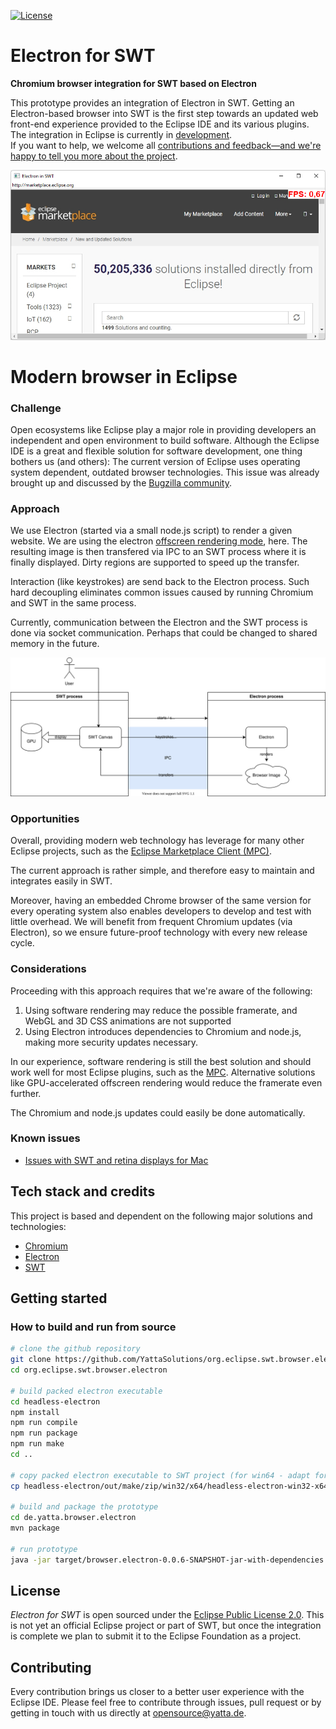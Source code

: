 [![License](https://img.shields.io/badge/License-EPL%202.0-blue.svg)](LICENSE)

# Electron for SWT

**Chromium browser integration for SWT based on Electron**

This prototype provides an integration of Electron in SWT. Getting an Electron-based browser into SWT is the first step towards an updated web front-end experience provided to the Eclipse IDE and its various plugins. The integration in Eclipse is currently in [development](https://github.com/YattaSolutions/org.eclipse.swt.browser.electron/issues). <br>
If you want to help, we welcome all [contributions and feedback—and we're happy to tell you more about the project](#Contributing).

![Eclipse IDE displaying a running embedded chromium instance](doc/screenshot.png)

# Modern browser in Eclipse

### Challenge

Open ecosystems like Eclipse play a major role in providing developers an independent and open environment to build software. Although the Eclipse IDE is a great and flexible solution for software development, one thing bothers us (and others): The current version of Eclipse uses operating system dependent, outdated browser technologies. This issue was already brought up and discussed by the [Bugzilla community](https://bugs.eclipse.org/bugs/show_bug.cgi?id=405031).

### Approach

We use Electron (started via a small node.js script) to render a given website. We are using the electron [offscreen rendering mode](https://www.electronjs.org/docs/latest/tutorial/offscreen-rendering), here. The resulting image is then transfered via IPC to an SWT process where it is finally displayed. Dirty regions are supported to speed up the transfer.

Interaction (like keystrokes) are send back to the Electron process. Such hard decoupling eliminates common issues caused by running Chromium and SWT in the same process.

Currently, communication between the Electron and the SWT process is done via socket communication. Perhaps that could be changed to shared memory in the future.

![Architecture of Electron approach](doc/architecture.svg)

### Opportunities

Overall, providing modern web technology has leverage for many other Eclipse projects, such as the [Eclipse Marketplace Client (MPC)](https://projects.eclipse.org/projects/technology.packaging.mpc).

The current approach is rather simple, and therefore easy to maintain and integrates easily in SWT.

Moreover, having an embedded Chrome browser of the same version for every operating system also enables developers to develop and test with little overhead. We will benefit from frequent Chromium updates (via Electron), so we ensure future-proof technology with every new release cycle.

### Considerations

Proceeding with this approach requires that we're aware of the following:
1. Using software rendering may reduce the possible framerate, and WebGL and 3D CSS animations are not supported
2. Using Electron introduces dependencies to Chromium and node.js, making more security updates necessary.

In our experience, software rendering is still the best solution and should work well for most Eclipse plugins, such as the [MPC](https://projects.eclipse.org/projects/technology.packaging.mpc). Alternative solutions like GPU-accelerated offscreen rendering would reduce the framerate even further.

The Chromium and node.js updates could easily be done automatically.

### Known issues

- [Issues with SWT and retina displays for Mac](https://bugs.eclipse.org/bugs/show_bug.cgi?id=576761)

## Tech stack and credits

This project is based and dependent on the following major solutions and technologies:

- [Chromium](http://www.chromium.org/Home)
- [Electron](https://www.electronjs.org)
- [SWT](https://wiki.eclipse.org/SWT)

## Getting started

### How to build and run from source

```bash
# clone the github repository
git clone https://github.com/YattaSolutions/org.eclipse.swt.browser.electron.git
cd org.eclipse.swt.browser.electron

# build packed electron executable
cd headless-electron
npm install
npm run compile
npm run package
npm run make
cd ..

# copy packed electron executable to SWT project (for win64 - adapt for other platforms)
cp headless-electron/out/make/zip/win32/x64/headless-electron-win32-x64-0.0.1.zip de.yatta.browser.electron/src/main/resources/

# build and package the prototype
cd de.yatta.browser.electron
mvn package

# run prototype
java -jar target/browser.electron-0.0.6-SNAPSHOT-jar-with-dependencies.jar
```

## License

_Electron for SWT_ is open sourced under the [Eclipse Public License 2.0](https://www.eclipse.org/legal/epl-2.0/). This is not yet an official Eclipse project or part of SWT, but once the integration is complete we plan to submit it to the Eclipse Foundation as a project.

## Contributing

Every contribution brings us closer to a better user experience with the Eclipse IDE. Please feel free to contribute through issues, pull request or by getting in touch with us directly at opensource@yatta.de.
